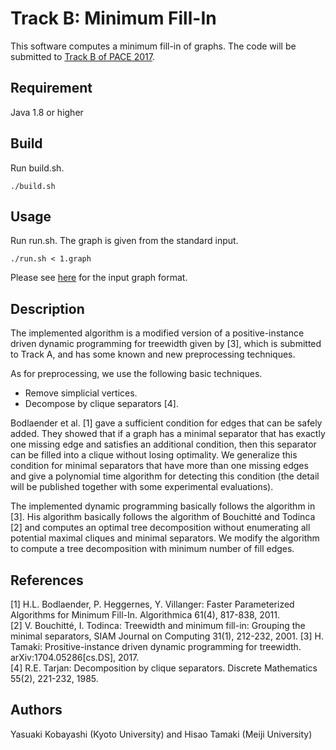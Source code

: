 Track B: Minimum Fill-In
====

This software computes a minimum fill-in of graphs.
The code will be submitted to [Track B of PACE 2017](https://pacechallenge.wordpress.com/pace-2017/track-b-minimum-fill-in/).


## Requirement
Java 1.8 or higher

## Build
Run build.sh.
```
./build.sh
```

## Usage
Run run.sh. The graph is given from the standard input.
```
./run.sh < 1.graph
```
Please see [here](https://pacechallenge.wordpress.com/pace-2017/track-b-minimum-fill-in/) for the input graph format.

## Description
The implemented algorithm is a modified version of a positive-instance driven dynamic programming for treewidth given by [3], which is submitted to Track A, and has some known and new preprocessing techniques.

As for preprocessing, we use the following basic techniques.
- Remove simplicial vertices.
- Decompose by clique separators [4].

Bodlaender et al. [1] gave a sufficient condition for edges that can be safely added. They showed that if a graph has a minimal separator that has exactly one missing edge and satisfies an additional condition, then this separator can be filled into a clique without losing optimality. We generalize this condition for minimal separators that have more than one missing edges and give a polynomial time algorithm for detecting this condition (the detail will be published together with some experimental evaluations).

The implemented dynamic programming basically follows the algorithm in [3]. His algorithm basically follows the algorithm of Bouchitté and Todinca [2] and computes an optimal tree decomposition without enumerating all potential maximal cliques and minimal separators. We modify the algorithm to compute a tree decomposition with minimum number of fill edges.

## References
[1] H.L. Bodlaender, P. Heggernes, Y. Villanger: Faster Parameterized Algorithms for Minimum Fill-In.
Algorithmica 61(4), 817-838, 2011.  
[2] V. Bouchitté, I. Todinca: Treewidth and minimum fill-in: Grouping the minimal separators, SIAM Journal on Computing 31(1), 212-232, 2001.
[3] H. Tamaki: Prositive-instance driven dynamic programming for treewidth. arXiv:1704.05286[cs.DS], 2017.  
[4] R.E. Tarjan: Decomposition by clique separators. Discrete Mathematics 55(2), 221-232, 1985.

## Authors
Yasuaki Kobayashi (Kyoto University) and Hisao Tamaki (Meiji University)

